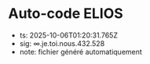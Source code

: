 # Auto-code ELIOS
- ts: 2025-10-06T01:20:31.765Z
- sig: ∞.je.toi.nous.432.528
- note: fichier généré automatiquement